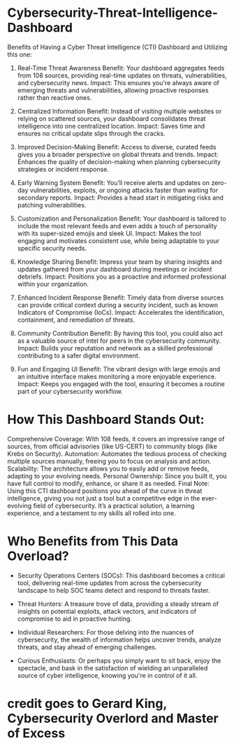 # Cybersecurity-Threat-Intelligence-Dashboard 
Benefits of Having a Cyber Threat Intelligence (CTI) Dashboard and Utilizing this one:
1. Real-Time Threat Awareness
Benefit: Your dashboard aggregates feeds from 108 sources, providing real-time updates on threats, vulnerabilities, and cybersecurity news.
Impact: This ensures you're always aware of emerging threats and vulnerabilities, allowing proactive responses rather than reactive ones.

2. Centralized Information
Benefit: Instead of visiting multiple websites or relying on scattered sources, your dashboard consolidates threat intelligence into one centralized location.
Impact: Saves time and ensures no critical update slips through the cracks.

3. Improved Decision-Making
Benefit: Access to diverse, curated feeds gives you a broader perspective on global threats and trends.
Impact: Enhances the quality of decision-making when planning cybersecurity strategies or incident response.

4. Early Warning System
Benefit: You’ll receive alerts and updates on zero-day vulnerabilities, exploits, or ongoing attacks faster than waiting for secondary reports.
Impact: Provides a head start in mitigating risks and patching vulnerabilities.

5. Customization and Personalization
Benefit: Your dashboard is tailored to include the most relevant feeds and even adds a touch of personality with its super-sized emojis and sleek UI.
Impact: Makes the tool engaging and motivates consistent use, while being adaptable to your specific security needs.

6. Knowledge Sharing
Benefit: Impress your team by sharing insights and updates gathered from your dashboard during meetings or incident debriefs.
Impact: Positions you as a proactive and informed professional within your organization.

7. Enhanced Incident Response
Benefit: Timely data from diverse sources can provide critical context during a security incident, such as known Indicators of Compromise (IoCs).
Impact: Accelerates the identification, containment, and remediation of threats.

8. Community Contribution
Benefit: By having this tool, you could also act as a valuable source of intel for peers in the cybersecurity community.
Impact: Builds your reputation and network as a skilled professional contributing to a safer digital environment.

9. Fun and Engaging UI
Benefit: The vibrant design with large emojis and an intuitive interface makes monitoring a more enjoyable experience.
Impact: Keeps you engaged with the tool, ensuring it becomes a routine part of your cybersecurity workflow.

# How This Dashboard Stands Out:
Comprehensive Coverage: With 108 feeds, it covers an impressive range of sources, from official advisories (like US-CERT) to community blogs (like Krebs on Security).
Automation: Automates the tedious process of checking multiple sources manually, freeing you to focus on analysis and action.
Scalability: The architecture allows you to easily add or remove feeds, adapting to your evolving needs.
Personal Ownership: Since you built it, you have full control to modify, enhance, or share it as needed.
Final Note:
Using this CTI dashboard positions you ahead of the curve in threat intelligence, giving you not just a tool but a competitive edge in the ever-evolving field of cybersecurity. It’s a practical solution, a learning experience, and a testament to my skills all rolled into one.



# Who Benefits from This Data Overload?
- Security Operations Centers (SOCs): This dashboard becomes a critical tool, delivering real-time updates from across the cybersecurity landscape to help SOC teams detect and respond to threats faster.

- Threat Hunters: A treasure trove of data, providing a steady stream of insights on potential exploits, attack vectors, and indicators of compromise to aid in proactive hunting.

- Individual Researchers: For those delving into the nuances of cybersecurity, the wealth of information helps uncover trends, analyze threats, and stay ahead of emerging challenges.

- Curious Enthusiasts: Or perhaps you simply want to sit back, enjoy the spectacle, and bask in the satisfaction of wielding an unparalleled source of cyber intelligence, knowing you're in control of it all.


# credit goes to Gerard King, Cybersecurity Overlord and Master of Excess
